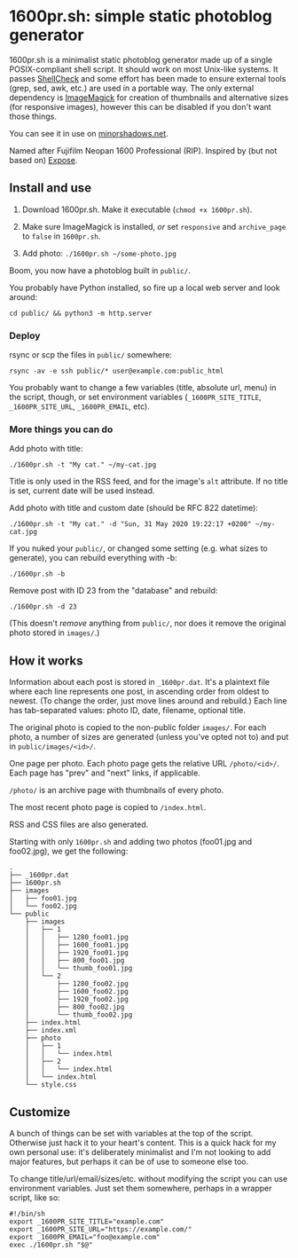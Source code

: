 1600pr.sh: simple static photoblog generator
============================================
1600pr.sh is a minimalist static photoblog generator made up of a single
POSIX-compliant shell script. It should work on most Unix-like systems. It passes
[ShellCheck](https://github.com/koalaman/shellcheck) and some effort has been
made to ensure external tools (grep, sed, awk, etc.) are used in a portable
way. The only external dependency is [ImageMagick](https://imagemagick.org)
for creation of thumbnails and alternative sizes (for responsive images),
however this can be disabled if you don't want those things.

You can see it in use on [minorshadows.net](https://minorshadows.net/).

Named after Fujifilm Neopan 1600 Professional (RIP). Inspired by (but not based
on) [Expose](https://github.com/Jack000/Expose).

Install and use
---------------
1. Download 1600pr.sh. Make it executable (`chmod +x 1600pr.sh`).

2. Make sure ImageMagick is installed, *or* set `responsive` and `archive_page`
to `false` in `1600pr.sh`.

3. Add photo: `./1600pr.sh ~/some-photo.jpg`

Boom, you now have a photoblog built in `public/`.

You probably have Python installed, so fire up a local web server and look around:

    cd public/ && python3 -m http.server

### Deploy

rsync or scp the files in `public/` somewhere:

    rsync -av -e ssh public/* user@example.com:public_html

You probably want to change a few variables (title, absolute url, menu) in
the script, though, or set environment variables (`_1600PR_SITE_TITLE`,
`_1600PR_SITE_URL`, `_1600PR_EMAIL`, etc).

### More things you can do

Add photo with title:

    ./1600pr.sh -t "My cat." ~/my-cat.jpg

Title is only used in the RSS feed, and for the image's `alt` attribute. If no
title is set, current date will be used instead.

Add photo with title and custom date (should be RFC 822 datetime):

    ./1600pr.sh -t "My cat." -d "Sun, 31 May 2020 19:22:17 +0200" ~/my-cat.jpg

If you nuked your `public/`, or changed some setting (e.g. what sizes to generate),
you can rebuild everything with -b:

    ./1600pr.sh -b

Remove post with ID 23 from the "database" and rebuild:

    ./1600pr.sh -d 23

(This doesn't *remove* anything from `public/`, nor does it remove the
original photo stored in `images/`.)

How it works
------------
Information about each post is stored in `_1600pr.dat`. It's a plaintext file
where each line represents one post, in ascending order from oldest to newest.
(To change the order, just move lines around and rebuild.)
Each line has tab-separated values: photo ID, date, filename, optional title.

The original photo is copied to the non-public folder `images/`. For each photo,
a number of sizes are generated (unless you've opted not to) and put in
`public/images/<id>/`.

One page per photo. Each photo page gets the relative URL `/photo/<id>/`.
Each page has "prev" and "next" links, if applicable.

`/photo/` is an archive page with thumbnails of every photo.

The most recent photo page is copied to `/index.html`.

RSS and CSS files are also generated.

Starting with only `1600pr.sh` and adding two photos (foo01.jpg and foo02.jpg),
we get the following:

```
.
├── _1600pr.dat
├── 1600pr.sh
├── images
│   ├── foo01.jpg
│   └── foo02.jpg
└── public
    ├── images
    │   ├── 1
    │   │   ├── 1280_foo01.jpg
    │   │   ├── 1600_foo01.jpg
    │   │   ├── 1920_foo01.jpg
    │   │   ├── 800_foo01.jpg
    │   │   └── thumb_foo01.jpg
    │   └── 2
    │       ├── 1280_foo02.jpg
    │       ├── 1600_foo02.jpg
    │       ├── 1920_foo02.jpg
    │       ├── 800_foo02.jpg
    │       └── thumb_foo02.jpg
    ├── index.html
    ├── index.xml
    ├── photo
    │   ├── 1
    │   │   └── index.html
    │   ├── 2
    │   │   └── index.html
    │   └── index.html
    └── style.css
```

Customize
---------
A bunch of things can be set with variables at the top of the script. Otherwise
just hack it to your heart's content. This is a quick hack for my own personal
use: it's deliberately minimalist and I'm not looking to add major features,
but perhaps it can be of use to someone else too.

To change title/url/email/sizes/etc. without modifying the script you can use
environment variables. Just set them somewhere, perhaps in a wrapper script, like so:

```
#!/bin/sh
export _1600PR_SITE_TITLE="example.com"
export _1600PR_SITE_URL="https://example.com/"
export _1600PR_EMAIL="foo@example.com"
exec ./1600pr.sh "$@"
```
